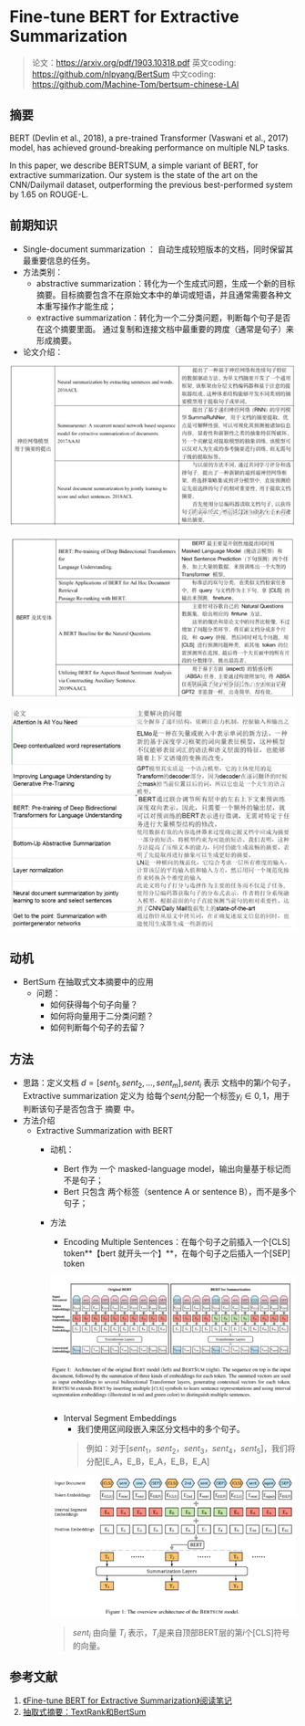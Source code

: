 # Fine-tune BERT for Extractive Summarization

> 论文：https://arxiv.org/pdf/1903.10318.pdf
> 英文coding: https://github.com/nlpyang/BertSum
> 中文coding: https://github.com/Machine-Tom/bertsum-chinese-LAI

## 摘要

BERT (Devlin et al., 2018), a pre-trained Transformer (Vaswani et al., 2017) model, has achieved ground-breaking performance on multiple NLP tasks. 

In this paper, we describe BERTSUM, a simple variant of BERT, for extractive summarization. Our system is the state of the art on the CNN/Dailymail dataset, outperforming the previous best-performed system by 1.65 on ROUGE-L. 

## 前期知识

- Single-document summarization ： 自动生成较短版本的文档，同时保留其最重要信息的任务。
- 方法类别：
  - abstractive summarization：转化为一个生成式问题，生成一个新的目标摘要。目标摘要包含不在原始文本中的单词或短语，并且通常需要各种文本重写操作才能生成；
  - extractive summarization：转化为一个二分类问题，判断每个句子是否在这个摘要里面。 通过复制和连接文档中最重要的跨度（通常是句子）来形成摘要。
- 论文介绍：

![](img/20200617083009.png)

![](img/20200617083018.png)

![](img/20200617083232.png)


## 动机

- BertSum 在抽取式文本摘要中的应用
  - 问题：
    - 如何获得每个句子向量？
    - 如何将向量用于二分类问题？
    - 如何判断每个句子的去留？

## 方法

- 思路：定义文档 $d=[sent_1,sent_2,...,sent_m]$,$sent_i$ 表示 文档中的第$i$个句子，Extractive summarization 定义为 给每个$sent_i$分配一个标签$y_i∈{0,1}$，用于判断该句子是否包含于 摘要 中。
- 方法介绍
  - Extractive Summarization with BERT
    - 动机：
      - Bert 作为 一个 masked-language model，输出向量基于标记而不是句子；
      - Bert 只包含 两个标签（sentence A or sentence B），而不是多个句子；
    - 方法
      - Encoding Multiple Sentences：在每个句子之前插入一个[CLS] token**【bert 就开头一个】**，在每个句子之后插入一个[SEP] token 

      ![](img/20200617090111.png)

      - Interval Segment Embeddings 
        - 我们使用区间段嵌入来区分文档中的多个句子。
        > 例如：对于$[sent_1，sent_2，sent_3，sent_4，sent_5]$，我们将分配[E_A，E_B，E_A，E_B，E_A]

      ![](img/20200617085036.png)

      > $sent_i$ 由向量 $T_i$ 表示，$T_i$是来自顶部BERT层的第$i$个[CLS]符号的向量。



## 参考文献

1. [《Fine-tune BERT for Extractive Summarization》阅读笔记](https://zhuanlan.zhihu.com/p/112282988)
2. [抽取式摘要：TextRank和BertSum](https://flashgene.com/archives/108808.html)